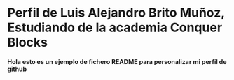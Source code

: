 # Perfil de Luis Alejandro Brito Muñoz, Estudiando de la academia Conquer Blocks

__Hola esto es un ejemplo de fichero README para personalizar mi perfil de github__
